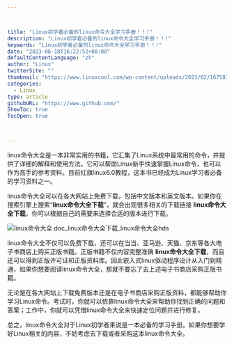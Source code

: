 ```yaml
---



title: "Linux初学者必备的linux命令大全学习手册！！!"
description: "Linux初学者必备的linux命令大全学习手册！！!"
keywords: "Linux初学者必备的linux命令大全学习手册！！!"
date: "2023-06-18T16:22:52+08:00"
defaultContentLanguage: "zh"
author: "Linux"
twitterSite: ""
thumbnail: "https://www.linuxcool.com/wp-content/uploads/2023/02/1675836691285_0.jpg"
categories:
  - Linux
type: article
githubURL: "https://www.github.com/"
ShowToc: true
TocOpen: true



---
```


linux命令大全是一本非常实用的书籍，它汇集了Linux系统中最常用的命令，并提供了详细的解释和使用方法。它可以帮助Linux新手快速掌握Linux命令，也可以作为高手的参考资料。目前红旗linux6.0教程，这本书已经成为Linux学习者必备的学习资料之一。

linux命令大全可以在各大网站上免费下载，包括中文版本和英文版本。如果你在搜索引擎上搜索“**linux命令大全下载**”，就会出现很多相关的下载链接 **linux命令大全下载**，你可以根据自己的需要来选择合适的版本进行下载。

![linux命令大全 doc_linux命令大全下载_linux命令大全hds](https://www.linuxcool.com/wp-content/uploads/2023/02/1675836691285_0.jpg)

linux命令大全不仅可以免费下载，还可以在当当、亚马逊、天猫、京东等各大电子书商店上购买正版书籍。正版书籍不仅内容完整准确 **linux命令大全下载**，而且还可以得到正版许可证和正版资料库。因此嵌入式linux驱动程序设计从入门到精通，如果你想要阅读linux命令大全，那就不要忘了去上述电子书商店采购正版书籍。

无论是在各大网站上下载免费版本还是在电子书商店采购正版资料，都能够帮助你学习Linux命令。考试时，你就可以依靠linux命令大全来帮助你找到正确的问题和答案；工作中，你就可以凭借linux命令大全来快速定位问题并进行修复。

总之，linux命令大全对于Linux初学者来说是一本必备的学习手册。如果你想要学好Linux相关的内容，不妨考虑去下载或者采购这本linux命令大全。